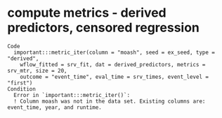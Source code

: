 # compute metrics - derived predictors, censored regression

    Code
      important:::metric_iter(column = "moash", seed = ex_seed, type = "derived",
        wflow_fitted = srv_fit, dat = derived_predictors, metrics = srv_mtr, size = 20,
        outcome = "event_time", eval_time = srv_times, event_level = "first")
    Condition
      Error in `important:::metric_iter()`:
      ! Column moash was not in the data set. Existing columns are: event_time, year, and runtime.

